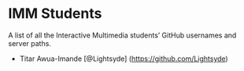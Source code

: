 # IMM Students

A list of all the Interactive Multimedia students’ GitHub usernames and server paths.

- Titar Awua-Imande [@Lightsyde] (https://github.com/Lightsyde)
